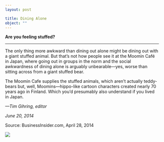 ```yaml
---
layout: post

title: Dining Alone
object: ""
---
```

**Are you feeling stuffed?**

****

The only thing more awkward than dining out alone might be dining out with a giant stuffed animal. But that’s not how people see it at the Moomin Café in Japan, where going out in groups in the norm and the social awkwardness of dining alone is arguably unbearable—yes, worse than sitting across from a giant stuffed bear.

The Moomin Cafe supplies the stuffed animals, which aren’t actually teddy-bears but, well, Moomins—hippo-like cartoon characters created nearly 70 years ago in Finland. Which you’d presumably also understand if you lived in Japan.

*—Tim Gihring, editor*

*June 20, 2014*

Source: BusinessInsider.com, April 28, 2014

![]({{siteurl.base}}/images/14-06-20_2007.100_DiningAloneEDIT-1.jpg)
